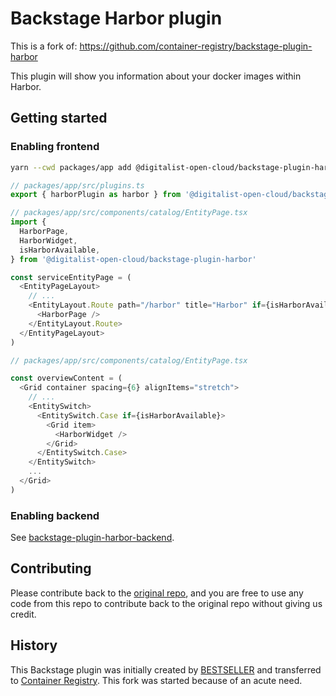# Backstage Harbor plugin

This is a fork of: <https://github.com/container-registry/backstage-plugin-harbor>

This plugin will show you information about your docker images within Harbor.

## Getting started

### Enabling frontend

```bash
yarn --cwd packages/app add @digitalist-open-cloud/backstage-plugin-harbor
```

```ts
// packages/app/src/plugins.ts
export { harborPlugin as harbor } from '@digitalist-open-cloud/backstage-plugin-harbor'
```

```ts
// packages/app/src/components/catalog/EntityPage.tsx
import {
  HarborPage,
  HarborWidget,
  isHarborAvailable,
} from '@digitalist-open-cloud/backstage-plugin-harbor'

const serviceEntityPage = (
  <EntityPageLayout>
    // ...
    <EntityLayout.Route path="/harbor" title="Harbor" if={isHarborAvailable}>
      <HarborPage />
    </EntityLayout.Route>
  </EntityPageLayout>
)
```

```ts
// packages/app/src/components/catalog/EntityPage.tsx

const overviewContent = (
  <Grid container spacing={6} alignItems="stretch">
    // ...
    <EntitySwitch>
      <EntitySwitch.Case if={isHarborAvailable}>
        <Grid item>
          <HarborWidget />
        </Grid>
      </EntitySwitch.Case>
    </EntitySwitch>
    ...
  </Grid>
)
```

### Enabling backend

See [backstage-plugin-harbor-backend](https://github.com/Digitalist-Open-Cloud/backstage-plugin-harbor-backend).

## Contributing

Please contribute back to the [original repo](https://github.com/container-registry/), and you are free to use any code from this repo to contribute back to the original repo without giving us credit.

## History

This Backstage plugin was initially created by [BESTSELLER](https://github.com/BESTSELLER) and transferred to [Container Registry](https://github.com/container-registry/). This fork was started because of an acute need.
